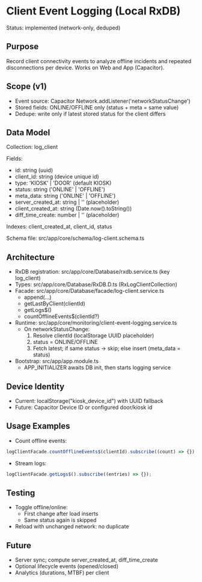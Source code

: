 # Client Event Logging (Local RxDB)

Status: implemented (network-only, deduped)

## Purpose

Record client connectivity events to analyze offline incidents and repeated disconnections per device. Works on Web and App (Capacitor).

## Scope (v1)

- Event source: Capacitor Network.addListener('networkStatusChange')
- Stored fields: ONLINE/OFFLINE only (status + meta = same value)
- Dedupe: write only if latest stored status for the client differs

## Data Model

Collection: log_client

Fields:

- id: string (uuid)
- client_id: string (device unique id)
- type: 'KIOSK' | 'DOOR' (default KIOSK)
- status: string ('ONLINE' | 'OFFLINE')
- meta_data: string ('ONLINE' | 'OFFLINE')
- server_created_at: string | '' (placeholder)
- client_created_at: string (Date.now().toString())
- diff_time_create: number | '' (placeholder)

Indexes: client_created_at, client_id, status

Schema file: src/app/core/schema/log-client.schema.ts

## Architecture

- RxDB registration: src/app/core/Database/rxdb.service.ts (key log_client)
- Types: src/app/core/Database/RxDB.D.ts (RxLogClientCollection)
- Facade: src/app/core/Database/facade/log-client.service.ts
  - append(...)
  - getLastByClient(clientId)
  - getLogs$()
  - countOfflineEvents$(clientId?)
- Runtime: src/app/core/monitoring/client-event-logging.service.ts
  - On networkStatusChange:
    1. Resolve clientId (localStorage UUID placeholder)
    2. status = ONLINE/OFFLINE
    3. Fetch latest; if same status → skip; else insert (meta_data = status)
- Bootstrap: src/app/app.module.ts
  - APP_INITIALIZER awaits DB init, then starts logging service

## Device Identity

- Current: localStorage("kiosk_device_id") with UUID fallback
- Future: Capacitor Device ID or configured door/kiosk id

## Usage Examples

- Count offline events:

```ts
logClientFacade.countOfflineEvents$(clientId).subscribe((count) => {});
```

- Stream logs:

```ts
logClientFacade.getLogs$().subscribe((entries) => {});
```

## Testing

- Toggle offline/online:
  - First change after load inserts
  - Same status again is skipped
- Reload with unchanged network: no duplicate

## Future

- Server sync; compute server_created_at, diff_time_create
- Optional lifecycle events (opened/closed)
- Analytics (durations, MTBF) per client
